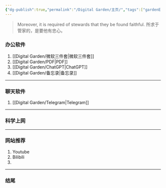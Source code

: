 ```yaml
---
{"dg-publish":true,"permalink":"/Digital Garden/主页/","tags":["gardenEntry"]}
---
```



>Moreover, it is required of stewards that they be found faithful.
>所求于管家的，是要他有忠心。

### 办公软件
1. [[Digital Garden/微软三件套\|微软三件套]]
2. [[Digital Garden/PDF\|PDF]]
3. [[Digital Garden/ChatGPT\|ChatGPT]]
4. [[Digital Garden/备忘录\|备忘录]]

---
### 聊天软件
1. [[Digital Garden/Telegram\|Telegram]]



----

### 科学上网

----

### 网站推荐
1. Youtube
2. Bilibili
3. 

----

### 结尾